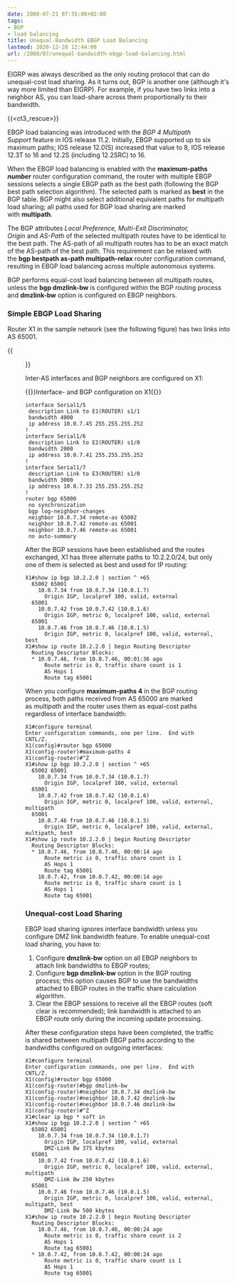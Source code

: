 ```yaml
---
date: 2008-07-21 07:35:00+02:00
tags:
- BGP
- load balancing
title: Unequal-Bandwidth EBGP Load Balancing
lastmod: 2020-12-28 12:44:00
url: /2008/07/unequal-bandwidth-ebgp-load-balancing.html
---
```

EIGRP was always described as the only routing protocol that can do unequal-cost load sharing. As it turns out, BGP is another one (although it\'s way more limited than EIGRP). For example, if you have two links into a neighbor AS, you can load-share across them proportionally to their bandwidth.

{{<ct3_rescue>}}

EBGP load balancing was introduced with the *BGP 4 Multipath Support* feature in IOS release 11.2. Initially, EBGP supported up to six maximum paths; IOS release 12.0(S) increased that value to 8, IOS release 12.3T to 16 and 12.2S (including 12.2SRC) to 16.
<!--more-->
When the EBGP load balancing is enabled with the **maximum-paths _number_** router configuration command, the router with multiple EBGP sessions selects a single EBGP path as the best path (following the BGP best path selection algorithm). The selected path is marked as **best** in the BGP table. BGP might also select additional equivalent paths for multipath load sharing; all paths used for BGP load sharing are marked with **multipath**.

The BGP attributes *Local Preference, Multi-Exit Discriminator, Origin* and *AS-Path* of the selected multipath routes have to be identical to the best path. The AS-path of all multipath routes has to be an exact match of the AS-path of the best path. This requirement can be relaxed with the **bgp bestpath as-path multipath-relax** router configuration command, resulting in EBGP load balancing across multiple autonomous systems.

BGP performs equal-cost load balancing between all multipath routes, unless the **bgp dmzlink-bw** is configured within the BGP routing process and **dmzlink-bw** option is configured on EBGP neighbors.

### Simple EBGP Load Sharing

Router X1 in the sample network (see the following figure) has two links into AS 65001.

{{<figure src="EBGP_LS_SampleNetwork.png" caption="Lab network diagram">}}

Inter-AS interfaces and BGP neighbors are configured on X1:

{{<cc>}}Interface- and BGP configuration on X1{{</cc>}}
```
interface Serial1/5
 description Link to E1(ROUTER) s1/1
 bandwidth 4000
 ip address 10.0.7.45 255.255.255.252
!
interface Serial1/6
 description Link to E2(ROUTER) s1/0
 bandwidth 2000
 ip address 10.0.7.41 255.255.255.252
!
interface Serial1/7
 description Link to E3(ROUTER) s1/0
 bandwidth 3000
 ip address 10.0.7.33 255.255.255.252
!
router bgp 65000
 no synchronization
 bgp log-neighbor-changes
 neighbor 10.0.7.34 remote-as 65002
 neighbor 10.0.7.42 remote-as 65001
 neighbor 10.0.7.46 remote-as 65001
 no auto-summary
```

After the BGP sessions have been established and the routes exchanged, X1 has three alternate paths to 10.2.2.0/24, but only one of them is selected as best and used for IP routing:

```
X1#show ip bgp 10.2.2.0 | section ^ +65
  65002 65001
    10.0.7.34 from 10.0.7.34 (10.0.1.7)
      Origin IGP, localpref 100, valid, external
  65001
    10.0.7.42 from 10.0.7.42 (10.0.1.6)
      Origin IGP, metric 0, localpref 100, valid, external
  65001
    10.0.7.46 from 10.0.7.46 (10.0.1.5)
      Origin IGP, metric 0, localpref 100, valid, external, best
X1#show ip route 10.2.2.0 | begin Routing Descriptor
  Routing Descriptor Blocks:
  * 10.0.7.46, from 10.0.7.46, 00:01:36 ago
      Route metric is 0, traffic share count is 1
      AS Hops 1
      Route tag 65001
```

When you configure **maximum-paths 4** in the BGP routing process, both paths received from AS 65000 are marked as *multipath* and the router uses them as equal-cost paths regardless of interface bandwidth:

```
X1#configure terminal
Enter configuration commands, one per line.  End with CNTL/Z.
X1(config)#router bgp 65000
X1(config-router)#maximum-paths 4
X1(config-router)#^Z
X1#show ip bgp 10.2.2.0 | section ^ +65
  65002 65001
    10.0.7.34 from 10.0.7.34 (10.0.1.7)
      Origin IGP, localpref 100, valid, external
  65001
    10.0.7.42 from 10.0.7.42 (10.0.1.6)
      Origin IGP, metric 0, localpref 100, valid, external, multipath
  65001
    10.0.7.46 from 10.0.7.46 (10.0.1.5)
      Origin IGP, metric 0, localpref 100, valid, external, multipath, best
X1#show ip route 10.2.2.0 | begin Routing Descriptor
  Routing Descriptor Blocks:
  * 10.0.7.46, from 10.0.7.46, 00:00:14 ago
      Route metric is 0, traffic share count is 1
      AS Hops 1
      Route tag 65001
    10.0.7.42, from 10.0.7.42, 00:00:14 ago
      Route metric is 0, traffic share count is 1
      AS Hops 1
      Route tag 65001
```

### Unequal-cost Load Sharing

EBGP load sharing ignores interface bandwidth unless you configure DMZ link bandwidth feature. To enable unequal-cost load sharing, you have to:

1.  Configure **dmzlink-bw** option on all EBGP neighbors to attach link bandwidths to EBGP routes;
2.  Configure **bgp dmzlink-bw** option in the BGP routing process; this option causes BGP to use the bandwidths attached to EBGP routes in the traffic share calculation algorithm.
3.  Clear the EBGP sessions to receive all the EBGP routes (soft clear is recommended); link bandwidth is attached to an EBGP route only during the incoming update processing.

After these configuration steps have been completed, the traffic is shared between multipath EBGP paths according to the bandwidths configured on outgoing interfaces:

```
X1#configure terminal
Enter configuration commands, one per line.  End with CNTL/Z.
X1(config)#router bgp 65000
X1(config-router)#bgp dmzlink-bw
X1(config-router)#neighbor 10.0.7.34 dmzlink-bw
X1(config-router)#neighbor 10.0.7.42 dmzlink-bw
X1(config-router)#neighbor 10.0.7.46 dmzlink-bw
X1(config-router)#^Z
X1#clear ip bgp * soft in
X1#show ip bgp 10.2.2.0 | section ^ +65
  65002 65001
    10.0.7.34 from 10.0.7.34 (10.0.1.7)
      Origin IGP, localpref 100, valid, external
      DMZ-Link Bw 375 kbytes
  65001
    10.0.7.42 from 10.0.7.42 (10.0.1.6)
      Origin IGP, metric 0, localpref 100, valid, external, multipath
      DMZ-Link Bw 250 kbytes
  65001
    10.0.7.46 from 10.0.7.46 (10.0.1.5)
      Origin IGP, metric 0, localpref 100, valid, external, multipath, best
      DMZ-Link Bw 500 kbytes
X1#show ip route 10.2.2.0 | begin Routing Descriptor
  Routing Descriptor Blocks:
    10.0.7.46, from 10.0.7.46, 00:00:24 ago
      Route metric is 0, traffic share count is 2
      AS Hops 1
      Route tag 65001
  * 10.0.7.42, from 10.0.7.42, 00:00:24 ago
      Route metric is 0, traffic share count is 1
      AS Hops 1
      Route tag 65001
```

